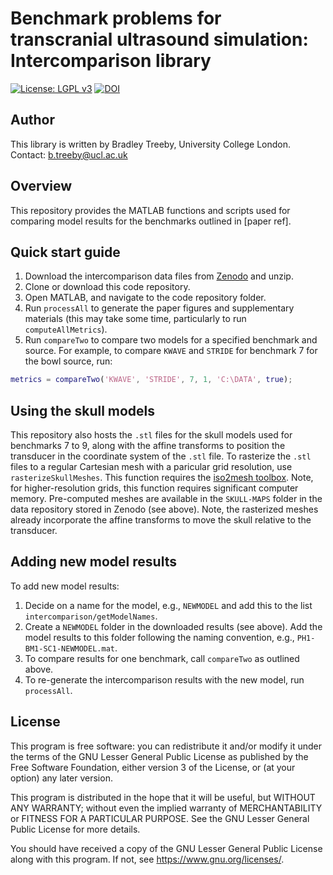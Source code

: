 # Benchmark problems for transcranial ultrasound simulation: Intercomparison library

[![License: LGPL v3](https://camo.githubusercontent.com/a68e3691793655c52b2d207c94ea538cfcdf9a4cf081c27b6e55ea0e4b27b936/68747470733a2f2f696d672e736869656c64732e696f2f62616467652f4c6963656e73652d4c47504c25323076332d626c75652e737667)](https://www.gnu.org/licenses/lgpl-3.0) [![DOI](https://zenodo.org/badge/DOI/10.5281/zenodo.6020543.svg)](https://doi.org/10.5281/zenodo.6020543)

## Author

This library is written by Bradley Treeby, University College London. Contact: [b.treeby@ucl.ac.uk](mailto:b.treeby@ucl.ac.uk)

## Overview

This repository provides the MATLAB functions and scripts used for comparing model results for the benchmarks outlined in [paper ref].

## Quick start guide

1. Download the intercomparison data files from [Zenodo](https://doi.org/10.5281/zenodo.6020543) and unzip.
2. Clone or download this code repository.
3. Open MATLAB, and navigate to the code repository folder.
4. Run `processAll` to generate the paper figures and supplementary materials (this may take some time, particularly to run `computeAllMetrics`).
5. Run `compareTwo` to compare two models for a specified benchmark and source. For example, to compare `KWAVE` and `STRIDE` for benchmark 7 for the bowl source, run:

```matlab
metrics = compareTwo('KWAVE', 'STRIDE', 7, 1, 'C:\DATA', true);
```

## Using the skull models

This repository also hosts the `.stl` files for the skull models used for benchmarks 7 to 9, along with the affine transforms to position the transducer in the coordinate system of the `.stl` file. To rasterize the `.stl` files to a regular Cartesian mesh with a paricular grid resolution, use `rasterizeSkullMeshes`. This function requires the [iso2mesh toolbox](http://iso2mesh.sourceforge.net/cgi-bin/index.cgi). Note, for higher-resolution grids, this function requires significant computer memory. Pre-computed meshes are available in the `SKULL-MAPS` folder in the data repository stored in Zenodo (see above). Note, the rasterized meshes already incorporate the affine transforms to move the skull relative to the transducer. 

## Adding new model results

To add new model results:
1. Decide on a name for the model, e.g., `NEWMODEL` and add this to the list `intercomparison/getModelNames`.
1. Create a `NEWMODEL` folder in the downloaded results (see above). Add the model results to this folder following the naming convention, e.g., `PH1-BM1-SC1-NEWMODEL.mat`.
1. To compare results for one benchmark, call `compareTwo` as outlined above. 
1. To re-generate the intercomparison results with the new model, run `processAll`.

## License

This program is free software: you can redistribute it and/or modify it under the terms of the GNU Lesser General Public License as published by the Free Software Foundation, either version 3 of the License, or (at your option) any later version.

This program is distributed in the hope that it will be useful, but WITHOUT ANY WARRANTY; without even the implied warranty of MERCHANTABILITY or FITNESS FOR A PARTICULAR PURPOSE. See the GNU Lesser General Public License for more details.
 
You should have received a copy of the GNU Lesser General Public License along with this program. If not, see <https://www.gnu.org/licenses/>.





